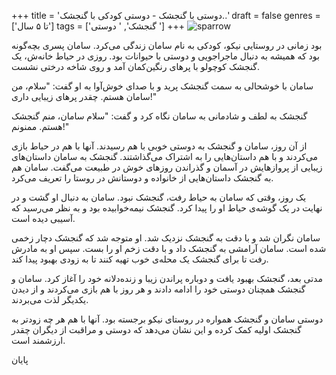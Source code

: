 +++
title = 'دوستی با گنجشک - دوستی کودکی با گنجشک..'
draft = false
genres = ['تا ۵ سال']
tags = ['گنجشک', ' دوستی ']
+++
![sparrow](/145.Sparrow.jpg)

بود زمانی در روستایی نیکو، کودکی به نام سامان زندگی می‌کرد. سامان پسری بچه‌گونه بود که همیشه به دنبال ماجراجویی و دوستی با حیوانات بود. روزی در حیاط خانه‌ش، یک گنجشک کوچولو با پرهای رنگین‌کمان آمد و روی شاخه درختی نشست.

سامان با خوشحالی به سمت گنجشک پرید و با صدای خوش‌آوا به او گفت: "سلام، من سامان هستم. چقدر پرهای زیبایی داری!"

گنجشک به لطف و شادمانی به سامان نگاه کرد و گفت: "سلام سامان، منم گنجشک هستم. ممنونم!"

از آن روز، سامان و گنجشک به دوستی خوبی با هم رسیدند. آنها با هم در حیاط بازی می‌کردند و با هم داستان‌هایی را به اشتراک می‌گذاشتند. گنجشک به سامان داستان‌های زیبایی از پروازهایش در آسمان و گذراندن روزهای خوش در طبیعت می‌گفت. سامان هم به گنجشک داستان‌هایی از خانواده و دوستانش در روستا را تعریف می‌کرد.

یک روز، وقتی که سامان به حیاط رفت، گنجشک نبود. سامان به دنبال او گشت و در نهایت در یک گوشه‌ی حیاط او را پیدا کرد. گنجشک نیمه‌خوابیده بود و به نظر می‌رسید که آسیبی دیده است.

سامان نگران شد و با دقت به گنجشک نزدیک شد. او متوجه شد که گنجشک دچار زخمی شده است. سامان آرامشی به گنجشک داد و با دقت زخم او را بست. سپس او به مادرش رفت تا برای گنجشک یک محله‌ی خوب تهیه کنند تا به زودی بهبود پیدا کند.

مدتی بعد، گنجشک بهبود یافت و دوباره پراندن زیبا و زنده‌دلانه خود را آغاز کرد. سامان و گنجشک همچنان دوستی خود را ادامه دادند و هر روز با هم بازی می‌کردند و از دیدن یکدیگر لذت می‌بردند.

دوستی سامان و گنجشک همواره در روستای نیکو برجسته بود. آنها با هم هر چه زودتر به گنجشک اولیه کمک کرده و این نشان می‌دهد که دوستی و مراقبت از دیگران چقدر ارزشمند است.

پایان